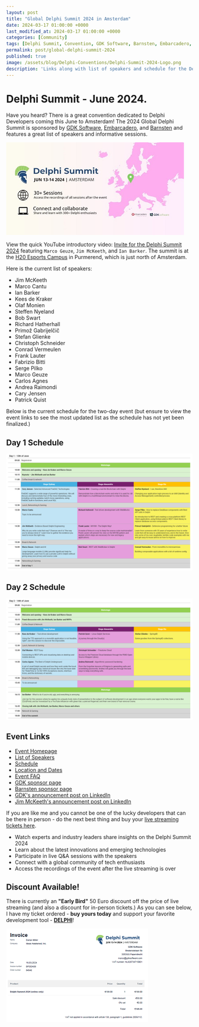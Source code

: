 ```yaml
---
layout: post
title: "Global Delphi Summit 2024 in Amsterdam"
date: 2024-03-17 01:00:00 +0000
last_modified_at: 2024-03-17 01:00:00 +0000
categories: [Community]
tags: [Delphi Summit, Convention, GDK Software, Barnsten, Embarcadero, Ian Barker, Marco Cantu, Marco Geuze, Jim McKeeth, Kees de Kraker, Olaf Monien, Steffen Nyeland, Bob Swart, Richard Hatherhall, Primož Gabrijelčič, Stefan Glienke, Christoph Schneider, Conrad Vermeulen, Frank Lauter, Fabrizio Bitti, Serge Pilko, Carlos Agnes, Andrea Raimondi, Cary Jensen, Patrick Quist]
permalink: post/global-delphi-summit-2024
published: true
image: /assets/blog/Delphi-Conventions/Delphi-Summit-2024-Logo.png
description: 'Links along with list of speakers and schedule for the Delphi Summit 2024 in Amsterdam'
---
```


# Delphi Summit - June 2024.

Have you heard?  There is a great convention dedicated to Delphi Developers coming this June to Amsterdam!  The 2024 Global Delphi Summit is sponsored by [GDK Software](https://gdksoftware.com/), [Embarcadero](https://www.embarcadero.com/), and [Barnsten](https://www.barnsten.com/) and features a great list of speakers and informative sessions.

![Global Delphi Summit 2024](/assets/blog/Delphi-Conventions/Delphi-Summit-2024.jpeg)

View the quick YouTube introductory video: [Invite for the Delphi Summit 2024](https://youtu.be/ayhLia_gqV0) featuring `Marco Geuze`, `Jim McKeeth`, and `Ian Barker`.  The summit is at the [H20 Esports Campus](https://h20.gg/en/) in Purmerend, which is just north of Amsterdam.

Here is the current list of speakers:
  - Jim McKeeth
  - Marco Cantu
  - Ian Barker
  - Kees de Kraker
  - Olaf Monien
  - Steffen Nyeland
  - Bob Swart
  - Richard Hatherhall
  - Primož Gabrijelčič
  - Stefan Glienke
  - Christoph Schneider
  - Conrad Vermeulen
  - Frank Lauter
  - Fabrizio Bitti
  - Serge Pilko
  - Marco Geuze
  - Carlos Agnes
  - Andrea Raimondi
  - Cary Jensen
  - Patrick Quist


Below is the current schedule for the two-day event (but ensure to view the event links to see the most updated list as the schedule has not yet been finalized.)

## Day 1 Schedule
![Live Streaming Invoice](/assets/blog/Delphi-Conventions/delphi-summit-2024-day-1-schedule.png)

## Day 2 Schedule
![Live Streaming Invoice](/assets/blog/Delphi-Conventions/delphi-summit-2024-day-2-schedule.png)

## Event Links
- [Event Homepage](https://delphisummit.com/)
- [List of Speakers](https://delphisummit.com/speakers/)
- [Schedule](https://delphisummit.com/summit-schedule/)
- [Location and Dates](https://delphisummit.com/location-and-dates/)
- [Event FAQ](https://delphisummit.com/faq/)
- [GDK sponsor page](https://gdksoftware.com/news/delphi-summit-2024)
- [Barnsten sponsor page](https://www.barnsten.com/delphi-summit-jun-13-14-2024/)
- [GDK's announcement post on LinkedIn](https://www.linkedin.com/posts/gdksoftware_delphi-summit-2024-activity-7165289842556309504-liTz/)
- [Jim McKeeth's announcement post on LinkedIn](https://www.linkedin.com/posts/jimmckeeth_delphi-activity-7166933870255259648-OYTM/)

If you are like me and you cannot be one of the lucky developers that can  be there in person - do the next best thing and buy your [live streaming tickets here](https://checkout.delphisummit.com/checkout/delphi-summit-2024-online).

- Watch experts and industry leaders share insights on the Delphi Summit 2024
- Learn about the latest innovations and emerging technologies
- Participate in live Q&A sessions with the speakers
- Connect with a global community of tech enthusiasts
- Access the recordings of the event after the live streaming is over

## Discount Available!

There is currently an **"Early Bird"** 50 Euro discount off the price of live streaming (and also a discount for in-person tickets.)  As you can see below, I have my ticket ordered - **buy yours today** and support your favorite development tool - **[DELPHI](https://www.embarcadero.com/products/delphi)**!

![Live Streaming Invoice](/assets/blog/Delphi-Conventions/global-delphi-summit-streaming-invoice.png)
